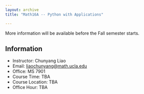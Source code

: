 ```yaml
---
layout: archive
title: "Math16A -- Python with Applications"

---
```


More information will be available before the Fall semester starts.

## Information ##

* Instructor: Chunyang Liao <br/>
* Email: liaochunyang@math.ucla.edu <br/>
* Office: MS 7901 <br/>
* Course Time: TBA <br/>
* Course Location: TBA <br/>
* Office Hour: TBA  <br/>

<!---## Weekly Schedule ##
* Week 1 (Jan 19): Introduction <br/>
* Week 2 (Jan 26): Practical Issues in Machine Learning <br/>
* Week 3 (Feb 2): Support Vector Machine [Lab3.ipynb](https://github.com/liaochunyang/liaochunyang.github.io/blob/gh-pages/_teaching/S2022_DS/Lab%203.ipynb)
* Week 4 (Feb 9): Kernel trick in Support Vector Machine  [Lab4.ipynb](https://github.com/liaochunyang/liaochunyang.github.io/blob/gh-pages/_teaching/S2022_DS/Lab%204.ipynb) [Lab4_solution.ipynb](https://github.com/liaochunyang/liaochunyang.github.io/blob/gh-pages/_teaching/S2022_DS/Lab%204%20Solution.ipynb)
* Week 5 (Feb 16): Regularization and Clustering
* Week 6 (Feb 23): Dimension Reduction [Lab6.ipynb](https://github.com/liaochunyang/liaochunyang.github.io/blob/gh-pages/_teaching/S2022_DS/Lab%206.ipynb)
* Week 7 (Mar 2): Optimal recovery [Lab7.ipynb](https://github.com/liaochunyang/liaochunyang.github.io/blob/gh-pages/_teaching/S2022_DS/Lab%207.ipynb)
* Week 8 (Mar 9): Optimal recovery
* Week 9 (Mar 16): No class, spring break
* Week 10 (Mar 23): Compressive Sensing [Lab10.ipynb](https://github.com/liaochunyang/liaochunyang.github.io/blob/gh-pages/_teaching/S2022_DS/Lab10.ipynb) [Lab10_solution.ipynb](https://github.com/liaochunyang/liaochunyang.github.io/blob/gh-pages/_teaching/S2022_DS/Lab10-Solution.ipynb)
* Week 11 (Mar 30): Group testing
* Week 12 (Apr 6): Linear programming [Lab12.ipynb](https://github.com/liaochunyang/liaochunyang.github.io/blob/gh-pages/_teaching/S2022_DS/Lab%2012.ipynb)
* Week 13 (Apr 13): Duality, Semidefinite programming and Nonconvex optimization
* Week 14 (Apr 20): Deep Neural Network
* Week 15 (Apr 27): Tensorflow--->
